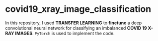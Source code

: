# covid19_xray_image_classification


In this repository, I used **TRANSFER LEARNING** to **finetune** a deep convolutional neural network for classifying an imbalanced **COVID 19 X-RAY IMAGES**. 
`PyTorch` is used to implement the code.
